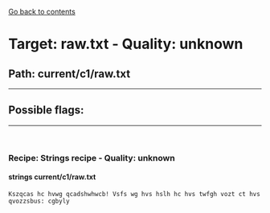 [Go back to contents](../../contents.md)  
# Target: raw.txt  -  Quality: unknown  
## Path: current/c1/raw.txt  
---  
## Possible flags:  
  
---  
&nbsp;  
### Recipe: Strings recipe - Quality: unknown  
#### strings current/c1/raw.txt  
```  
Kszqcas hc hvwg qcadshwhwcb! Vsfs wg hvs hslh hc hvs twfgh vozt ct hvs qvozzsbus: cgbyly  
  
```  
&nbsp;  
